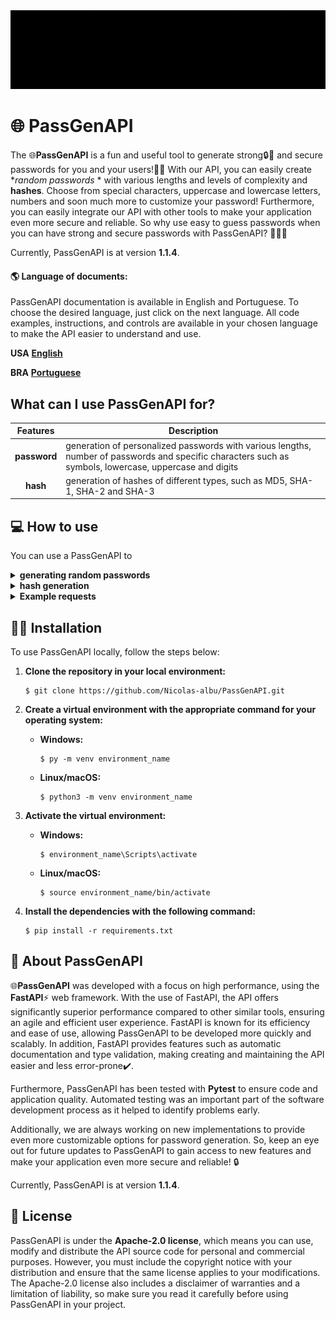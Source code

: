 <img src="docs\OpenGenAPI-GIF.gif" alt="OpenGenAPI">

# :globe_with_meridians: **PassGenAPI**
  The :globe_with_meridians:**PassGenAPI** is a fun and useful tool to generate strong:lock::muscle: and secure passwords for you and your users!:man_technologist: With our API, you can easily create **random passwords* * with various lengths and levels of complexity and **hashes**. Choose from special characters, uppercase and lowercase letters, numbers and soon much more to customize your password! Furthermore, you can easily integrate our API with other tools to make your application even more secure and reliable. So why use easy to guess passwords when you can have strong and secure passwords with PassGenAPI? 💂🏼‍♂️

  Currently, PassGenAPI is at version **1.1.4**.

  #### :earth_americas: **Language of documents:**
  PassGenAPI documentation is available in English and Portuguese. To choose the desired language, just click on the next language. All code examples, instructions, and controls are available in your chosen language to make the API easier to understand and use.

  **USA** [**English**](README-en.md)

  **BRA** [**Portuguese**](README.md)

## **What can I use PassGenAPI for?**

| **Features** | **Description** |
| :---: | --- |
| **password** | generation of personalized passwords with various lengths, number of passwords and specific characters such as symbols, lowercase, uppercase and digits |
| **hash** | generation of hashes of different types, such as MD5, SHA-1, SHA-2 and SHA-3

## :computer: **How ​​to use**

You can use a PassGenAPI to

<details>
<summary> <b>generating random passwords</b> </summary>

Send an HTTP POST request to the "**pass-gen-api.vercel.app/password**" endpoint. The API accepts the following parameters:

| Parameters | Type | Description | Options | Default Value |
| :---: | :---: | --- | --- | :---: |
| **password_length** | **int** | sets password length | | 12 |
| **number_of_passwords** | **int** | defines the number of passwords to be generated | | 1 |
| **type_of_characters** | **str** \| **list[str]** | defines the type of characters that will be used to generate the password | **lowercase**, **uppercase**, **digits** and **symbols** | all types of characters |

<!--[Want to see an example of using these parameters?](#com-requests)-->

<details>
<summary> <b>Do you want to see an example of using these parameters?</b> </summary>

```python
import json
import requests

# Set the API endpoint
endpoint = "https://pass-gen-api.vercel.app/password"

# Define the data that will be sent in JSON format
password_data = {
    "password_length": 10,
    "number_of_passwords": 3,
    "type_of_characters": ["digits", "lowercase"]
}

# Convert data to JSON format
json_password_data = json.dumps(password_data)

# Send the POST request to the API endpoint with the data in JSON
response = requests.post(url=endpoint, data=json_password_data)

# Display the API response
print(response.json()['password'])
```
</details>

</details>

<details>
<summary><b>hash generation</b></summary>

Send an HTTP POST request to the "**pass-gen-api.vercel.app/hash**" endpoint. The API accepts the following parameters:

| Parameters | Type | Description | Options |
| :---: | :---: | --- | :---: |
| **data_for_encrypt** | **str** | defines the data that will be encrypted |
| **hash_type** | **str** | defines the type of hash to be used | **sha1**, **sha224**, **sha256**, **sha384**, **sha3-256** and **md5** |

</details>


<details>
<summary> <b>Example requests</b> </summary>

### **With requests:**

```console
$ pip install requests
```

```python
import json
import requests

# Set the API endpoint
endpoint = "https://pass-gen-api.vercel.app/password"

# Define the data that will be sent in JSON format
password_data = {
    "password_length": 10,
    "number_of_passwords": 3,
    "type_of_characters": ["digits", "lowercase", "symbols"]
}

# Convert data to JSON format
json_password_data = json.dumps(password_data)

# Send the POST request to the API endpoint with the data in JSON
response = requests.post(url=endpoint, data=json_password_data)

# Display the API response
print(response.json()['password'])

```

### **With urllib:**

```python
import urllib.request
import json

# Set the API endpoint
endpoint = "https://pass-gen-api.vercel.app/password"

# Define the data that will be sent in JSON format
password_data = {
    "password_length": 10,
    "number_of_passwords": 3,
    "type_of_characters": ["digits", "lowercase", "symbols"]
}

# Convert data to JSON format
json_password_data = json.dumps(password_data).encode("utf8")

# Create a POST request with the data in JSON
request = urllib.request.Request(url=endpoint, data=json_password_data)

# Send the POST request to the API endpoint
response = urllib.request.urlopen(request)

# Read the API response and decode it from JSON format
response_data = json.loads(response.read().decode('utf8'))

# Display the API response
print(response_data.json()['password'])

```
</details>

## :man_technologist: **Installation**

To use PassGenAPI locally, follow the steps below:

1. **Clone the repository in your local environment:**
    ```console
    $ git clone https://github.com/Nicolas-albu/PassGenAPI.git
    ```

2. **Create a virtual environment with the appropriate command for your operating system:**
    * **Windows:**
        ```console
        $ py -m venv environment_name
        ```
    * **Linux/macOS:**
        ```console
        $ python3 -m venv environment_name
        ```

3. **Activate the virtual environment:**
    * **Windows:**
        ```console
        $ environment_name\Scripts\activate
        ```
    * **Linux/macOS:**
        ```console
        $ source environment_name/bin/activate
        ```

4. **Install the dependencies with the following command:**
    ```console
    $ pip install -r requirements.txt
    ```

## :pushpin: **About PassGenAPI**
:globe_with_meridians:**PassGenAPI** was developed with a focus on high performance, using the **FastAPI**:zap: web framework. With the use of FastAPI, the API offers significantly superior performance compared to other similar tools, ensuring an agile and efficient user experience. FastAPI is known for its efficiency and ease of use, allowing PassGenAPI to be developed more quickly and scalably. In addition, FastAPI provides features such as automatic documentation and type validation, making creating and maintaining the API easier and less error-prone:heavy_check_mark:.

Furthermore, PassGenAPI has been tested with **Pytest** to ensure code and application quality. Automated testing was an important part of the software development process as it helped to identify problems early.

Additionally, we are always working on new implementations to provide even more customizable options for password generation. So, keep an eye out for future updates to PassGenAPI to gain access to new features and make your application even more secure and reliable! :lock:

Currently, PassGenAPI is at version **1.1.4**.

## :rotating_light: **License**

PassGenAPI is under the **Apache-2.0 license**, which means you can use, modify and distribute the API source code for personal and commercial purposes. However, you must include the copyright notice with your distribution and ensure that the same license applies to your modifications. The Apache-2.0 license also includes a disclaimer of warranties and a limitation of liability, so make sure you read it carefully before using PassGenAPI in your project.